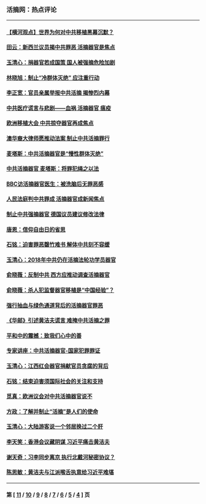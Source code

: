 ### 活摘网：热点评论
---
#### [【横河观点】世界为何对中共移植黑幕沉默？](../../pages/nf5879/n13244249.md?06080430) 
#### [田云：新西兰议员揭中共罪恶 活摘器官是焦点](../../pages/nf5879/n13070629.md?06080430) 
#### [玉清心：捐器官若成国策 国人被强摘危险加剧](../../pages/nf5879/n12802713.md?06080430) 
#### [林晓旭：制止“冷群体灭绝” 应注重行动](../../pages/nf5879/n12779736.md?06080430) 
#### [李正宽：官员亲属举报中共活摘 揭惨烈内幕](../../pages/nf5879/n12684490.md?06080430) 
#### [中共医疗谎言与悲剧——血祸 活摘器官 瘟疫](../../pages/nf5879/n12372103.md?06080430) 
#### [欧洲移植大会 中共掠夺器官再成焦点](../../pages/nf5879/n11538883.md?06080430) 
#### [澳华裔大律师愿推动法案 制止中共活摘罪行](../../pages/nf5879/n11377039.md?06080430) 
#### [麦塔斯：中共活摘器官是“慢性群体灭绝”](../../pages/nf5879/n11350529.md?06080430) 
#### [中共活摘器官 麦塔斯：将罪犯绳之以法](../../pages/nf5879/n11347973.md?06080430) 
#### [BBC访活摘器官医生：被洗脑后无罪恶感](../../pages/nf5879/n11335935.md?06080430) 
#### [人民法庭判中共罪成 活摘器官成新闻焦点](../../pages/nf5879/n11331578.md?06080430) 
#### [制止中共强摘器官 德国议员建议修改法律](../../pages/nf5879/n11249451.md?06080430) 
#### [唐恩：信仰自由日的省思](../../pages/nf5879/n11003525.md?06080430) 
#### [石铭：迫害罪恶罄竹难书  解体中共刻不容缓](../../pages/nf5879/n10942855.md?06080430) 
#### [玉清心：2018年中共仍在活摘法轮功学员器官](../../pages/nf5879/n10914646.md?06080430) 
#### [俞晓薇：反制中共 西方应推动调查活摘器官](../../pages/nf5879/n10794671.md?06080430) 
#### [俞晓薇：杀人犯监督器官移植是“中国经验”？](../../pages/nf5879/n10466427.md?06080430) 
#### [强行抽血与绿色通道背后的活摘器官罪恶](../../pages/nf5879/n10004708.md?06080430) 
#### [《华邮》引述黄洁夫谎言 难掩中共活摘之罪](../../pages/nf5879/n9642309.md?06080430) 
#### [平和中的震撼：致我们心中的善](../../pages/nf5879/n9021123.md?06080430) 
#### [专家讲座：中共活摘器官-国家犯罪罪证](../../pages/nf5879/n8828153.md?06080430) 
#### [玉清心：江西红会器官捐献官员贪腐的背后](../../pages/nf5879/n8522122.md?06080430) 
#### [石铭：结束迫害须国际社会的关注和支持](../../pages/nf5879/n8443497.md?06080430) 
#### [觅真：欧洲议会对中共活摘器官说不](../../pages/nf5879/n8337486.md?06080430) 
#### [方政：了解并制止“活摘”是人们的使命](../../pages/nf5879/n8329214.md?06080430) 
#### [玉清心：大陆游客说一个邻居换过二个肝](../../pages/nf5879/n8291404.md?06080430) 
#### [李天笑：香港会议藏阴谋 习近平痛击黄洁夫](../../pages/nf5879/n8241459.md?06080430) 
#### [谢天奇：习李同步离京 执行北戴河秘密协议？](../../pages/nf5879/n8230418.md?06080430) 
#### [陈思敏：黄洁夫与江派喉舌执意给习近平难堪](../../pages/nf5879/n8222166.md?06080430) 

---
#### 第 [ [11](./11.md?06080430) / [10](./10.md?06080430) / [9](./9.md?06080430) / [8](./8.md?06080430) / [7](./7.md?06080430) / [6](./6.md?06080430) / [5](./5.md?06080430) / [4](./4.md?06080430) ] 页
